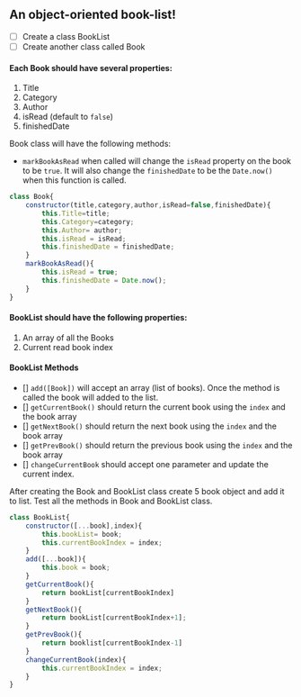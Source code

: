 ## An object-oriented book-list!

- [ ] Create a class BookList
- [ ] Create another class called Book

#### Each Book should have several properties:

1. Title
2. Category
3. Author
4. isRead (default to `false`)
5. finishedDate

Book class will have the following methods:

- `markBookAsRead` when called will change the `isRead` property on the book to be `true`. It will also change the `finishedDate` to be the `Date.now()` when this function is called.

```js
class Book{
    constructor(title,category,author,isRead=false,finishedDate){
        this.Title=title;
        this.Category=category;
        this.Author= author;
        this.isRead = isRead;
        this.finishedDate = finishedDate;
    }
    markBookAsRead(){
        this.isRead = true;
        this.finishedDate = Date.now();
    }
}
```


#### BookList should have the following properties:

1. An array of all the Books
2. Current read book index

#### BookList Methods

- [] `add([Book])` will accept an array (list of books). Once the method is called the book will added to the list.
- [] `getCurrentBook()` should return the current book using the `index` and the book array
- [] `getNextBook()` should return the next book using the `index` and the book array
- [] `getPrevBook()` should return the previous book using the `index` and the book array
- [] `changeCurrentBook` should accept one parameter and update the current index.

After creating the Book and BookList class create 5 book object and add it to list. Test all the methods in Book and BookList class.

```js
class BookList{
    constructor([...book],index){
        this.bookList= book;
        this.currentBookIndex = index;
    }
    add([...book]){
        this.book = book;
    }
    getCurrentBook(){
        return bookList[currentBookIndex]
    }
    getNextBook(){
        return bookList[currentBookIndex+1];
    }
    getPrevBook(){
        return booklist[currentBookIndex-1]
    }
    changeCurrentBook(index){
        this.currentBookIndex = index;
    }
}
```